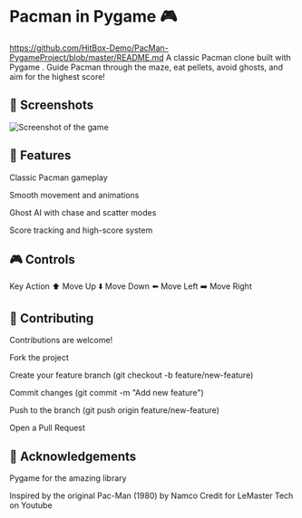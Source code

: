 # Pacman in Pygame 🎮
https://github.com/HitBox-Demo/PacMan-PygameProject/blob/master/README.md
A classic Pacman clone built with Pygame
.
Guide Pacman through the maze, eat pellets, avoid ghosts, and aim for the highest score!

## 📸 Screenshots

![Screenshot of the game]([https://raw.githubusercontent.com/HitBox-Demo/PacMan-PygameProject/main/assets/screenshot/Screenshot%202025.png](https://github.com/HitBox-Demo/PacMan-PygameProject/blob/master/assets/screenshot/Screenshot%202025.png))



## 🚀 Features

Classic Pacman gameplay

Smooth movement and animations

Ghost AI with chase and scatter modes

Score tracking and high-score system


## 🎮 Controls
Key	Action
⬆️	Move Up
⬇️	Move Down
⬅️	Move Left
➡️	Move Right

## 🤝 Contributing

Contributions are welcome!

Fork the project

Create your feature branch (git checkout -b feature/new-feature)

Commit changes (git commit -m "Add new feature")

Push to the branch (git push origin feature/new-feature)

Open a Pull Request


## 🙌 Acknowledgements

Pygame
 for the amazing library

Inspired by the original Pac-Man (1980) by Namco
Credit for LeMaster Tech on Youtube

